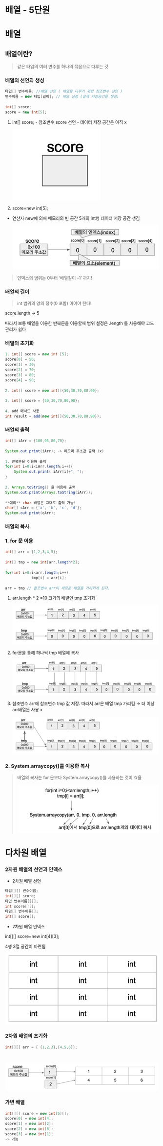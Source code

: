 # 배열 - 5단원

# 배열

## 배열이란?

> 같은 타입의 여러 변수를 하나의 묶음으로 다루는 것
>

### 배열의 선언과 생성

```java
타입[] 변수이름; //배열 선언 ( 배열을 다루기 위한 참조변수 선언 )
변수이름 = new 타입[길이]; // 배열 생성 (실제 저장공간을 생성)

int[] score;
score = new int[5];
```

1. int[] score; - 참조변수 score 선언 - 데이터 저장 공간은 아직 x

    ![Untitled](../images/jifrozen_chapter5_1.png)
2. score=new int[5];
- 연산자 new에 의해 메모리의 빈 공간 5개의 int형 데이터 저장 공간 생김

    ![Untitled](../images/jifrozen_chapter5_2.png)

> 인덱스의 범위는 0부터 ‘배열길이 -1’ 까지!
>

### 배열의 길이

> int 범위의 양의 정수(0 포함) 이어야 한다!
>

score.length → 5

따라서 보통 배열을 이용한 반복문을 이용할때 범위 설정은 .length 를 사용해야 코드 관리가 쉽다

### 배열의 초기화

```java
1. int[] score = new int [5];
score[0] = 50;
score[1] = 30;
score[2] = 70;
score[3] = 80;
score[4] = 90;

2. int[] score = new int[]{50,30,70,80,90};

3. int[] score = {50,30,70,80,90};

4. add 메서드 사용
int result = add(new int[]{50,30,70,80,90});
```

### 배열의 출력

```java
int[] iArr = {100,95,80,70};

System.out.print(iArr); -> 메모리 주소값 출력 (x)

1. 반복문을 이용해 출력
for(int i=0;i<iArr.length;i++){
	System.out.print( iArr[i]+", ");
}

2. Arrays.toString() 을 이용해 출력
System.out.print(Arrays.toString(iArr));

**예외** char 배열은 그대로 출력 가능!
char[] cArr = {'a', 'b', 'c', 'd'};
System.out.print(cArr);
```

### 배열의 복사

### 1. for 문 이용

```java
int[] arr = {1,2,3,4,5};

int[] tmp = new int[arr.length*2];

for(int i=0;i<arr.length;i++)
			tmp[i] = arr[i];

arr = tmp // 참조변수 arr이 새로운 배열을 가리키게 된다.
```

1. arr.length * 2 =10 크기의 배열인 tmp 초기화

    ![Untitled](../images/jifrozen_chapter5_3.png)

1. for문을 통해 하나씩 tmp 배열에 복사

    ![Untitled](../images/jifrozen_chapter5_4.png)

1. 참조변수 arr에 참조변수 tmp 값 저장. 따라서 arr은 배열 tmp 가리킴 → 더 이상 arr배열은 사용 x

    ![Untitled](../images/jifrozen_chapter5_5.png)

### 2. System.arraycopy()를 이용한 복사

> 배열의 복사는 for 문보다 System.arraycopy()를 사용하는 것이 효율
>
>
> ![Untitled](../images/jifrozen_chapter5_6.png)
>

# 다차원 배열

### 2차원 배열의 선언과 인덱스

- 2차원 배열 선언

```java
타입[][] 변수이름;
int[][] score;
타입 변수이름[][];
int score[][];
타임[] 변수이름[];
int[] score[];
```

- 2차원 배열 인덱스

int[][] score=new int[4][3];

4행 3열 공간이 마련됨

![Untitled](../images/jifrozen_chapter5_7.png)

### 2차원 배열의 초기화

```java
int[][] arr = { {1,2,3},{4,5,6}};
```

 ![Untitled](../images/jifrozen_chapter5_8.png)

 ![Untitled](../images/jifrozen_chapter5_9.png)

### 가변 배열

```java
int[][] score = new int[5][];
score[0] = new int[4];
score[1] = new int[2];
score[2] = new int[6];
score[3] = new int[1];
-> 가능
```